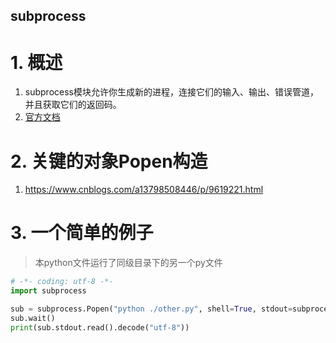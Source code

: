 subprocess
---

# 1. 概述
1. subprocess模块允许你生成新的进程，连接它们的输入、输出、错误管道，并且获取它们的返回码。
2. <a href = "https://docs.python.org/zh-cn/3/library/subprocess.html">官方文档</a>

# 2. 关键的对象Popen构造
1. <a href = "https://www.cnblogs.com/a13798508446/p/9619221.html">https://www.cnblogs.com/a13798508446/p/9619221.html</a>

# 3. 一个简单的例子
> 本python文件运行了同级目录下的另一个py文件

```py
# -*- coding: utf-8 -*-
import subprocess

sub = subprocess.Popen("python ./other.py", shell=True, stdout=subprocess.PIPE, stdin=0)
sub.wait()
print(sub.stdout.read().decode("utf-8"))
```